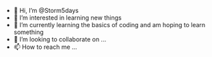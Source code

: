- 👋 Hi, I’m @Storm5days
- 👀 I’m interested in learning new things
- 🌱 I’m currently learning the basics of coding and am hoping to learn something
- 💞️ I’m looking to collaborate on ...
- 📫 How to reach me ...

<!---
Storm5days/Storm5days is a ✨ special ✨ repository because its `README.md` (this file) appears on your GitHub profile.
You can click the Preview link to take a look at your changes.
--->
